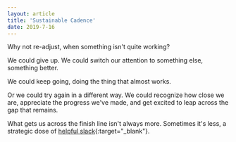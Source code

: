 ```yaml
---
layout: article
title: 'Sustainable Cadence'
date: 2019-7-16
---
```


Why not re-adjust, when something isn't quite working?

We could give up. We could switch our attention to something else, something better.

We could keep going, doing the thing that almost works.

Or we could try again in a different way. We could recognize how close we are, appreciate the progress we've made, and get excited to leap across the gap that remains.

What gets us across the finish line isn't always more. Sometimes it's less, a strategic dose of [helpful slack](https://www.akimbo.me/blog/s-4-e-20-systems-thinking){:target="_blank"}.
